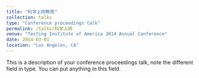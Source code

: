 ```yaml
---
title: "科学上网教程"
collection: talks
type: "Conference proceedings talk"
permalink: /talks/科学上网
venue: "Testing Institute of America 2014 Annual Conference"
date: 2014-03-01
location: "Los Angeles, CA"
---
```

This is a description of your conference proceedings talk, note the different field in type. You can put anything in this field.
